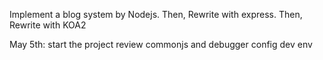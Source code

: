Implement a blog system by Nodejs.
Then, Rewrite with express.
Then, Rewrite with KOA2

May 5th:
  start the project
  review commonjs and debugger
  config dev env

